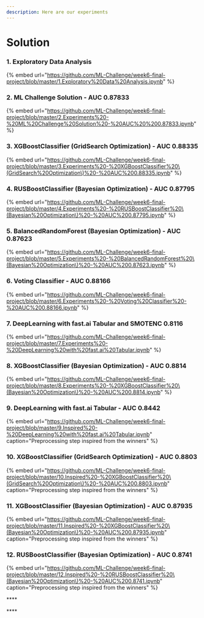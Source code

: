 ```yaml
---
description: Here are our experiments
---
```


# Solution

### 1. Exploratory Data Analysis

{% embed url="https://github.com/ML-Challenge/week6-final-project/blob/master/1.Exploratory%20Data%20Analysis.ipynb" %}

###  2. ML Challenge Solution - AUC 0.87833

{% embed url="https://github.com/ML-Challenge/week6-final-project/blob/master/2.Experiments%20-%20ML%20Challenge%20Solution%20-%20AUC%20%200.87833.ipynb" %}

### **3. XGBoostClassifier \(GridSearch Optimization\) - AUC 0.88335** <a id="blob-path"></a>

{% embed url="https://github.com/ML-Challenge/week6-final-project/blob/master/3.Experiments%20-%20XGBoostClassifier%20\(GridSearch%20Optimization\)%20-%20AUC%200.88335.ipynb" %}

### **4. RUSBoostClassifier \(Bayesian Optimization\) - AUC 0.87795**

{% embed url="https://github.com/ML-Challenge/week6-final-project/blob/master/4.Experiments%20-%20RUSBoostClassifier%20\(Bayesian%20Optimization\)%20-%20AUC%200.87795.ipynb" %}

### **5. BalancedRandomForest \(Bayesian Optimization\) - AUC 0.87623**

{% embed url="https://github.com/ML-Challenge/week6-final-project/blob/master/5.Experiments%20-%20BalancedRandomForest%20\(Bayesian%20Optimization\)%20-%20AUC%200.87623.ipynb" %}

### **6. Voting Classifier - AUC 0.88166** <a id="blob-path"></a>

{% embed url="https://github.com/ML-Challenge/week6-final-project/blob/master/6.Experiments%20-%20Voting%20Classifier%20-%20AUC%200.88166.ipynb" %}

### **7. DeepLearning with fast.ai Tabular and SMOTENC 0.8116**

{% embed url="https://github.com/ML-Challenge/week6-final-project/blob/master/7.Experiments%20-%20DeepLearning%20with%20fast.ai%20Tabular.ipynb" %}

### **8. XGBoostClassifier \(Bayesian Optimization\) - AUC 0.8814** <a id="blob-path"></a>

{% embed url="https://github.com/ML-Challenge/week6-final-project/blob/master/8.Experiments%20-%20XGBoostClassifier%20\(Bayesian%20Optimization\)%20-%20AUC%200.8814.ipynb" %}

### **9. DeepLearning with fast.ai Tabular - AUC 0.8442** <a id="blob-path"></a>

{% embed url="https://github.com/ML-Challenge/week6-final-project/blob/master/9.Inspired%20-%20DeepLearning%20with%20fast.ai%20Tabular.ipynb" caption="Preprocessing step inspired from the winners" %}

### **10. XGBoostClassifier \(GridSearch Optimization\) - AUC 0.8803** <a id="blob-path"></a>

{% embed url="https://github.com/ML-Challenge/week6-final-project/blob/master/10.Inspired%20-%20XGBoostClassifier%20\(GridSearch%20Optimization\)%20-%20AUC%200.8803.ipynb" caption="Preprocessing step inspired from the winners" %}

### **11. XGBoostClassifier \(Bayesian Optimization\) - AUC 0.87935**

{% embed url="https://github.com/ML-Challenge/week6-final-project/blob/master/11.Inspired%20-%20XGBoostClassifier%20\(Bayesian%20Optimization\)%20-%20AUC%200.87935.ipynb" caption="Preprocessing step inspired from the winners" %}

### **12. RUSBoostClassifier \(Bayesian Optimization\) - AUC 0.8741**

{% embed url="https://github.com/ML-Challenge/week6-final-project/blob/master/12.Inspired%20-%20RUSBoostClassifier%20\(Bayesian%20Optimization\)%20-%20AUC%200.8741.ipynb" caption="Preprocessing step inspired from the winners" %}

\*\*\*\*

\*\*\*\*

  


